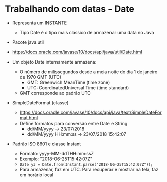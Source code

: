 # Trabalhando com datas - Date

- Representa um INSTANTE
  - Tipo Date é o tipo mais clássico de armazenar uma data no Java
- Pacote java.util
- https://docs.oracle.com/javase/10/docs/api/java/util/Date.html
- Um objeto Date internamente armazena:

  - O número de milissegundos desde a meia noite do dia 1 de janeiro de 1970 GMT (UTC)
    - GMT: Greenwich MeanTime (time zone)
    - UTC: CoordinatedUniversal Time (time standard)
  - GMT corresponde ao padrão UTC

- SimpleDateFormat (classe)

  - https://docs.oracle.com/javase/10/docs/api/java/text/SimpleDateFormat.html
  - Define formatos para conversão entre Date e String
    - dd/MM/yyyy -> 23/07/2018
    - dd/MM/yyyy HH:mm:ss -> 23/07/2018 15:42:07

- Padrão ISO 8601 e classe Instant
  - Formato: yyyy-MM-ddTHH:mm:ssZ
  - Exemplo: "2018-06-25T15:42:07Z"
  - `Date y3 = Date.from(Instant.parse("2018-06-25T15:42:07Z"));`
  - Para armazenar, faz em UTC. Para recuperar e mostrar na tela, faz em horário local
